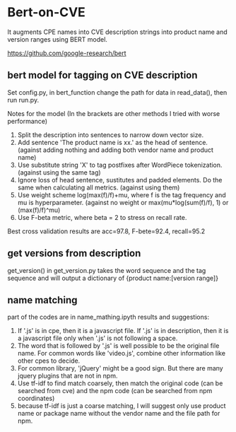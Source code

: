 # Bert-on-CVE

It augments CPE names into CVE description strings into product name and version ranges using BERT model.

https://github.com/google-research/bert

## bert model for tagging on CVE description
Set config.py, in bert_function change the path for data in read_data(), then run run.py.

Notes for the model (In the brackets are other methods I tried with worse performance)
1. Split the description into sentences to narrow down vector size.
2. Add sentence 'The product name is xx.' as the head of sentence. 
  (against adding nothing and adding both vendor name and product name)
3. Use substitute string 'X' to tag postfixes after WordPiece tokenization.
  (against using the same tag)
4. Ignore loss of head sentence, sustitutes and padded elements. Do the same when calculating all metrics.
  (against using them)
5. Use weight scheme log(max(f)/f)+mu, where f is the tag frequency and mu is hyperparameter.
  (against no weight or max(mu*log(sum(f)/f), 1) or (max(f)/f)^mu)
6. Use F-beta metric, where beta = 2 to stress on recall rate.

Best cross validation results are acc=97.8, F-bete=92.4, recall=95.2


## get versions from description
get_version() in get_version.py takes the word sequence and the tag sequence and will output a dictionary of {product name:[version range]}


## name matching
part of the codes are in name_mathing.ipyth
results and suggestions:

1. If '.js' is in cpe, then it is a javascript file. 
   If '.js' is in description, then it is a javascript file only when '.js' is not following a space.
2. The word that is followed by '.js' is well possible to be the original file name. For common words like 'video.js', combine other information like other cpes to decide.
3. For common library, 'jQuery' might be a good sign. But there are many jquery plugins that are not in npm.
3. Use tf-idf to find match coarsely, then match the original code (can be searched from cve) and the npm code (can be searched from npm coordinates)
4. because tf-idf is just a coarse matching, I will suggest only use product name or package name without the vendor name and the file path for npm.
